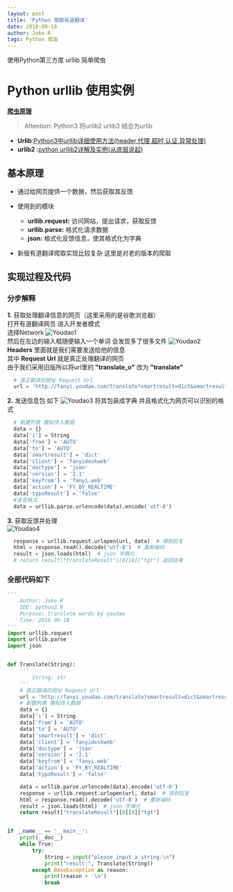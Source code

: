 ```yaml
---
layout: post
title: 'Python 爬取有道翻译'
date: 2018-09-18
author: Joke-R
tags: Python 爬虫
---
```


使用Python第三方库 urllib 简单爬虫

# Python urllib 使用实例

[**爬虫原理**](https://www.cnblogs.com/sss4/p/7809821.html)
> Attention: Python3 将urlib2 urlib3 结合为urlib  

- **Urlib**:[Python3中urllib详细使用方法(header,代理,超时,认证,异常处理)](https://www.cnblogs.com/xiao-apple36/p/8433400.html)
- **urlib2** :[python urllib2详解及实例(从底层说起)](https://blog.csdn.net/u010409445/article/details/73438816)

## 基本原理

- 通过给网页提供一个数据，然后获取其反馈

- 使用到的模块
  - **urllib.request:** 访问网站，提出请求，获取反馈
  - **urllib.parse:** 格式化请求数据
  - **json:** 格式化反馈信息，使其格式化为字典

- 新版有道翻译爬取实现比较复杂 这里是对老的版本的爬取

## 实现过程及代码

### 分步解释

**1.** 获取处理翻译信息的网页（这里采用的是谷歌浏览器）  
  打开有道翻译网页 进入开发者模式  
  选择Network
  ![Youdao1](https://github.com/Joke-Lin/Joke-Lin.github.io/blob/master/assets/ArticleImg/Youdao/Youdao1.png?raw=true)  
  然后在左边的输入框随便输入一个单词 会发现多了很多文件
  ![Youdao2](https://github.com/Joke-Lin/Joke-Lin.github.io/blob/master/assets/ArticleImg/Youdao/Youdao2.png?raw=true)
  **Headers** 里面就是我们需要发送给他的信息  
  其中 **Request Url** 就是真正处理翻译的网页  
  由于我们采用旧版所以将url里的 **"translate_o"** 改为 **"translate"**

  ```python
    # 真正翻译的网址 Request Url
    url = 'http://fanyi.youdao.com/translate?smartresult=dict&smartresult=rule'
  ```

**2.** 发送信息包 如下
  ![Youdao3](https://github.com/Joke-Lin/Joke-Lin.github.io/blob/master/assets/ArticleImg/Youdao/Youdao3.png?raw=true)
  将其包装成字典 并且格式化为网页可以识别的格式

  ```python
    # 新建列表 模拟传入数据
    data = {}
    data['i'] = String
    data['from'] = 'AUTO'
    data['to'] = 'AUTO'
    data['smartresult'] = 'dict'
    data['client'] = 'fanyideskweb'
    data['doctype'] = 'json'
    data['version'] = '2.1'
    data['keyfrom'] = 'fanyi.web'
    data['action'] = 'FY_BY_REALTIME'
    data['typoResult'] = 'false'
    #该变格式
    data = urllib.parse.urlencode(data).encode('utf-8')
  ```

**3.** 获取反馈并处理  
  ![Youdao4](https://github.com/Joke-Lin/Joke-Lin.github.io/blob/master/assets/ArticleImg/Youdao/Youdao4.png?raw=true)

  ```python
    response = urllib.request.urlopen(url, data)  # 得到回复
    html = response.read().decode('utf-8')  # 重新编码
    result = json.loads(html)  # json 字典化
    # return result["translateResult"][0][0]["tgt"] 返回结果
  ```

### 全部代码如下

``` python
'''
    Author: Joke-R
    IDE: python3.6
    Purpose: translate words by youdao
    Time: 2018-09-18
'''
import urllib.request
import urllib.parse
import json


def Translate(String):
    '''
        String: str
    '''
    # 真正翻译的网址 Request Url
    url = 'http://fanyi.youdao.com/translate?smartresult=dict&smartresult=rule'
    # 新建列表 模拟传入数据
    data = {}
    data['i'] = String
    data['from'] = 'AUTO'
    data['to'] = 'AUTO'
    data['smartresult'] = 'dict'
    data['client'] = 'fanyideskweb'
    data['doctype'] = 'json'
    data['version'] = '2.1'
    data['keyfrom'] = 'fanyi.web'
    data['action'] = 'FY_BY_REALTIME'
    data['typoResult'] = 'false'

    data = urllib.parse.urlencode(data).encode('utf-8')
    response = urllib.request.urlopen(url, data)  # 得到回复
    html = response.read().decode('utf-8')  # 重新编码
    result = json.loads(html)  # json 字典化
    return result["translateResult"][0][0]["tgt"]


if __name__ == '__main__':
    print(__doc__)
    while True:
        try:
            String = input("please input a string:\n")
            print("result:", Translate(String))
        except BaseException as reason:
            print(reason + '\n')
            break

```